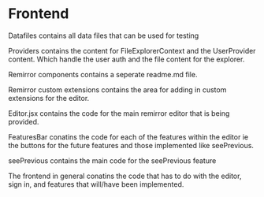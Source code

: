# Frontend

Datafiles contains all data files that can be used for testing

Providers contains the content for FileExplorerContext and the UserProvider content. Which handle
the user auth and the file content for the explorer.

Remirror components contains a seperate readme.md file.

Remirror custom extensions contains the area for adding in custom extensions for the editor.

Editor.jsx contains the code for the main remirror editor that is being provided.

FeaturesBar conatins the code for each of the features within the editor ie the buttons for the future features
and those implemented like seePrevious.

seePrevious contains the main code for the seePrevious feature

The frontend in general conatins the code that has to do with the editor, sign in, and features that
will/have been implemented.
